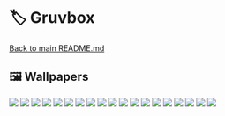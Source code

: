 # 🏷️ Gruvbox

[Back to main README.md](../../)

## 🖼️ Wallpapers

![](001.jpg)
![](002.jpg)
![](003.jpg)
![](004.jpg)
![](005.jpg)
![](006.jpg)
![](007.jpg)
![](008.jpg)
![](009.jpg)
![](010.jpg)
![](011.jpg)
![](012.jpg)
![](013.jpg)
![](014.jpg)
![](015.jpg)
![](016.jpg)
![](017.jpg)
![](018.jpg)
![](019.png)

